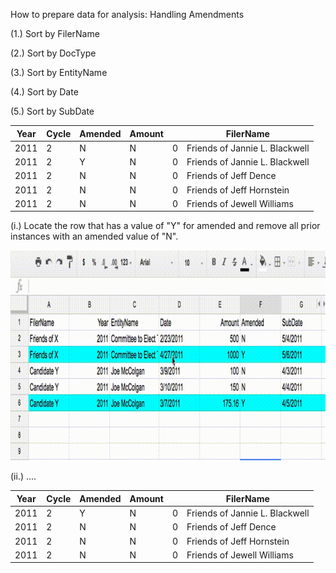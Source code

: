 How to prepare data for analysis: Handling Amendments

(1.) Sort by FilerName

(2.) Sort by DocType

(3.) Sort by EntityName

(4.) Sort by Date

(5.) Sort by SubDate


|Year|Cycle|Amended|Amount||FilerName|
| ------ | ------ | ------ | ------ | ------ | ------ |
|2011|2|N|N|0|Friends of Jannie L. Blackwell|
|2011|2|Y|N|0|Friends of Jannie L. Blackwell|
|2011|2|N|N|0|Friends of Jeff Dence|
|2011|2|N|N|0|Friends of Jeff Hornstein|
|2011|2|N|N|0|Friends of Jewell Williams|


(i.) Locate the row that has a value of "Y" for amended and remove all prior instances with an amended value of "N".


![alt text](https://github.com/CityOfPhiladelphia/campaign-finance-data-cleanup/blob/master/out.gif "Logo Title Text 1")







(ii.) ....

			
|Year|Cycle|Amended|Amount||FilerName|
| ------ | ------ | ------ | ------ | ------ | ------ |
|2011|2|Y|N|0|Friends of Jannie L. Blackwell|
|2011|2|N|N|0|Friends of Jeff Dence|
|2011|2|N|N|0|Friends of Jeff Hornstein|
|2011|2|N|N|0|Friends of Jewell Williams|


